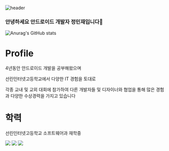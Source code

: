 
![header](https://capsule-render.vercel.app/api?type=wave&color=gradient&height=300&section=header&text=Welcome%to%Polaris%GitHub&fontSize=60)


### 안녕하세요 안드로이드 개발자 정민재입니다👋
![Anurag's GitHub stats](https://github-readme-stats.vercel.app/api?username=polaris428&show_icons=true&theme=radical)
# Profile
4년동안 안드로이드 개발을 공부해왔으며 

선린인터넷고등학교에서 다양한 IT 경험을 토대로 

각종 교내 및 교외 대회에 참가하여 다른 개발자들 및 디자이너와 협업을 통해 많은 경험과 다양한 수상경력을 가지고 있습니다

# 학력
선린인터넷고등학교 소프트웨어과 재학중


<img src="https://img.shields.io/badge/Android-3DDC84?style=flat-square&logo=Android&logoColor=white"/></a> 
<img src="https://img.shields.io/badge/Kotlin-7F52FF?style=flat-square&logo=Kotlin&logoColor=white"/></a>
<img src="https://img.shields.io/badge/Python-3766AB?style=flat-square&logo=Python&logoColor=white"/></a>



